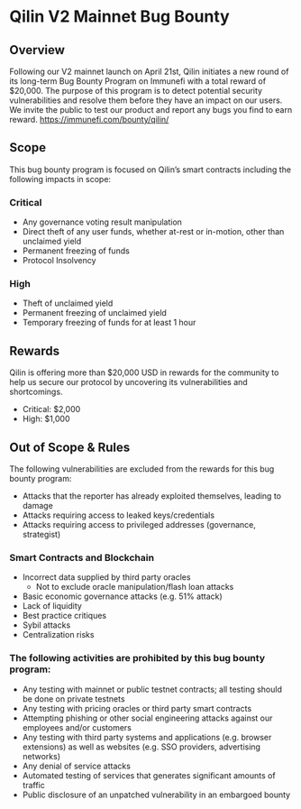 # Qilin V2 Mainnet Bug Bounty

## Overview
Following our V2 mainnet launch on April 21st, Qilin initiates a new round of its long-term Bug Bounty Program on Immunefi with a total reward of $20,000. The purpose of this program is to detect potential security vulnerabilities and resolve them before they have an impact on our users. We invite the public to test our product and report any bugs you find to earn reward. https://immunefi.com/bounty/qilin/

## Scope

This bug bounty program is focused on Qilin’s smart contracts including the following impacts in scope:

### Critical

- Any governance voting result manipulation
- Direct theft of any user funds, whether at-rest or in-motion, other than unclaimed yield
- Permanent freezing of funds
- Protocol Insolvency 
  
### High

- Theft of unclaimed yield
- Permanent freezing of unclaimed yield
- Temporary freezing of funds for at least 1 hour

## Rewards

Qilin is offering more than $20,000 USD in rewards for the community to help us secure our protocol by uncovering its vulnerabilities and shortcomings.

- Critical: $2,000
- High: $1,000

## Out of Scope & Rules

The following vulnerabilities are excluded from the rewards for this bug bounty program:

- Attacks that the reporter has already exploited themselves, leading to damage
- Attacks requiring access to leaked keys/credentials
- Attacks requiring access to privileged addresses (governance, strategist)
  
### Smart Contracts and Blockchain

- Incorrect data supplied by third party oracles
    - Not to exclude oracle manipulation/flash loan attacks
- Basic economic governance attacks (e.g. 51% attack)
- Lack of liquidity
- Best practice critiques
- Sybil attacks
- Centralization risks 
  
### The following activities are prohibited by this bug bounty program:

- Any testing with mainnet or public testnet contracts; all testing should be done on private testnets
- Any testing with pricing oracles or third party smart contracts
- Attempting phishing or other social engineering attacks against our employees and/or customers
- Any testing with third party systems and applications (e.g. browser extensions) as well as websites (e.g. SSO providers, advertising networks)
- Any denial of service attacks
- Automated testing of services that generates significant amounts of traffic
- Public disclosure of an unpatched vulnerability in an embargoed bounty